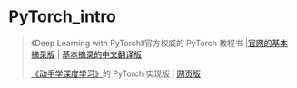 # PyTorch_intro

> 《Deep Learning with PyTorch》官方权威的 PyTorch 教程书  |[官网的基本摘录版](https://pytorch.org/tutorials/) | [基本摘录的中文翻译版](https://tangshusen.me/Deep-Learning-with-PyTorch-Chinese/)
>
> [《动手学深度学习》](https://github.com/ShusenTang/Dive-into-DL-PyTorch)的 PyTorch 实现版 | [网页版](http://tangshusen.me/Dive-into-DL-PyTorch/#/)

